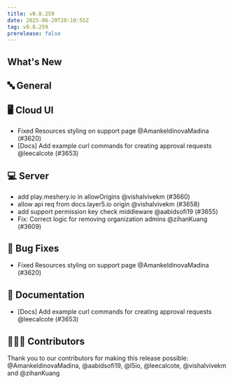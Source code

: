 ```yaml
---
title: v0.8.259
date: 2025-06-20T20:10:55Z
tag: v0.8.259
prerelease: false
---
```


## What's New
## 🔤 General
## 🖥 Cloud UI

- Fixed Resources styling on support page @AmankeldinovaMadina (#3620)
- [Docs] Add example curl commands for creating approval requests @leecalcote (#3653)

## 💻 Server

- add play.meshery.io in allowOrigins @vishalvivekm (#3660)
- allow api req from docs.layer5.io origin @vishalvivekm (#3658)
- add support permission key  check middleware @aabidsofi19 (#3655)
- Fix: Correct logic for removing organization admins @zihanKuang (#3609)

## 🐛 Bug Fixes

- Fixed Resources styling on support page @AmankeldinovaMadina (#3620)

## 📖 Documentation

- [Docs] Add example curl commands for creating approval requests @leecalcote (#3653)

## 👨🏽‍💻 Contributors

Thank you to our contributors for making this release possible:
@AmankeldinovaMadina, @aabidsofi19, @l5io, @leecalcote, @vishalvivekm and @zihanKuang

